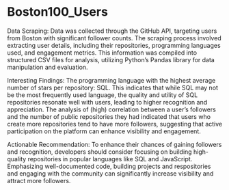 # Boston100_Users

Data Scraping:
Data was collected through the GitHub API, targeting users from Boston with significant follower counts. The scraping process involved extracting user details, including their repositories, programming languages used, and engagement metrics. This information was compiled into structured CSV files for analysis, utilizing Python’s Pandas library for data manipulation and evaluation.

Interesting Findings:
The programming language with the highest average number of stars per repository: SQL. This indicates that while SQL may not be the most frequently used language, the quality and utility of SQL repositories resonate well with users, leading to higher recognition and appreciation.
The analysis of (high) correlation between a user’s followers and the number of public repositories they had indicated that users who create more repositories tend to have more followers, suggesting that active participation on the platform can enhance visibility and engagement.

Actionable Recommendation:
To enhance their chances of gaining followers and recognition, developers should consider focusing on building high-quality repositories in popular languages like SQL and JavaScript. Emphasizing well-documented code, building projects and respositories and engaging with the community can significantly increase visibility and attract more followers.

